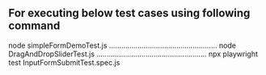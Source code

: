 For executing below test cases using following command
-------------------------------------------------------------

node simpleFormDemoTest.js
.....................................................
node DragAndDropSliderTest.js
......................................................
npx playwright test InputFormSubmitTest.spec.js
